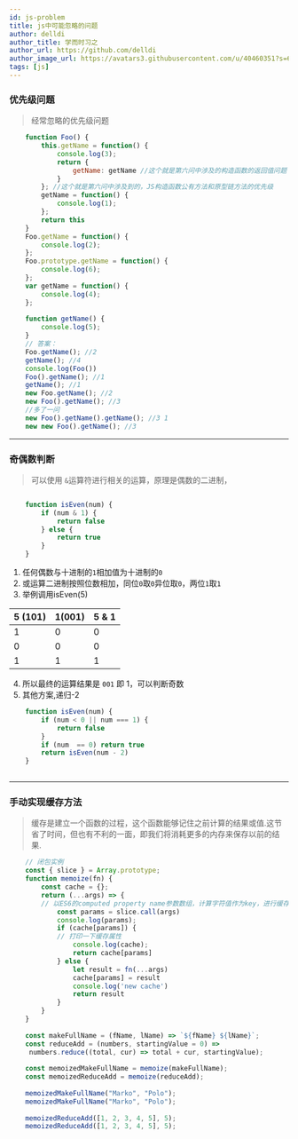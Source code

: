 ```yaml
---
id: js-problem
title: js中可能忽略的问题
author: delldi
author_title: 学而时习之
author_url: https://github.com/delldi
author_image_url: https://avatars3.githubusercontent.com/u/40460351?s=60&u=ba9637be7363625f2322319ab99fe8508e4bce87&v=4
tags: [js]
---
```


<!--truncate-->

### 优先级问题
> 经常忽略的优先级问题

```js
    function Foo() {
    	this.getName = function() {
    		console.log(3);
    		return {
    			getName: getName //这个就是第六问中涉及的构造函数的返回值问题
    		}
    	}; //这个就是第六问中涉及到的，JS构造函数公有方法和原型链方法的优先级
    	getName = function() {
    		console.log(1);
    	};
    	return this
    }
    Foo.getName = function() {
    	console.log(2);
    };
    Foo.prototype.getName = function() {
    	console.log(6);
    };
    var getName = function() {
    	console.log(4);
    };
    
    function getName() {
    	console.log(5);
    } 
    // 答案：
    Foo.getName(); //2
    getName(); //4
    console.log(Foo())
    Foo().getName(); //1
    getName(); //1
    new Foo.getName(); //2
    new Foo().getName(); //3
    //多了一问
    new Foo().getName().getName(); //3 1
    new new Foo().getName(); //3
```

---

### 奇偶数判断
 > 可以使用 `&`运算符进行相关的运算，原理是偶数的二进制，
 
```js

    function isEven(num) {
        if (num & 1) {
            return false
        } else {
            return true
        }
    }

```
1. 任何偶数与十进制的`1`相加值为十进制的`0`
2. 或运算二进制按照位数相加，同位`0`取`0`异位取`0`，两位`1`取`1`
3. 举例调用isEven(5)

| 5 (101)   | 1(001)  |  5 & 1     |
| -------- | --------- | ---------- |
| 1  | 0 | 0 |
| 0  | 0 | 0 |
| 1  | 1 | 1 |
4. 所以最终的运算结果是 `001` 即 1，可以判断奇数
5. 其他方案,递归-2

```js
    function isEven(num) {
        if (num < 0 || num === 1) {
            return false
        } 
        if (num  == 0) return true
        return isEven(num - 2)
    }
    
```
---

### 手动实现缓存方法
> 缓存是建立一个函数的过程，这个函数能够记住之前计算的结果或值.这节省了时间，但也有不利的一面，即我们将消耗更多的内存来保存以前的结果.

```js
    // 闭包实例
    const { slice } = Array.prototype;
    function memoize(fn) {
        const cache = {};
        return (...args) => {
        // 以ES6的computed property name参数数组，计算字符值作为key，进行缓存。每次参数一样就进行一次缓存
            const params = slice.call(args)
            console.log(params);
            if (cache[params]) {
            // 打印一下缓存属性
                console.log(cache);
                return cache[params]
            } else {
                let result = fn(...args)
                cache[params] = result
                console.log('new cache')
                return result
            }
        }
    }
    
    const makeFullName = (fName, lName) => `${fName} ${lName}`;
    const reduceAdd = (numbers, startingValue = 0) =>
     numbers.reduce((total, cur) => total + cur, startingValue);
    
    const memoizedMakeFullName = memoize(makeFullName);
    const memoizedReduceAdd = memoize(reduceAdd);
    
    memoizedMakeFullName("Marko", "Polo");
    memoizedMakeFullName("Marko", "Polo");
    
    memoizedReduceAdd([1, 2, 3, 4, 5], 5);
    memoizedReduceAdd([1, 2, 3, 4, 5], 5);

```
